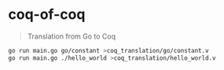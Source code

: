 # coq-of-coq

> Translation from Go to Coq

```sh
go run main.go go/constant >coq_translation/go/constant.v
go run main.go ./hello_world >coq_translation/hello_world.v
```
